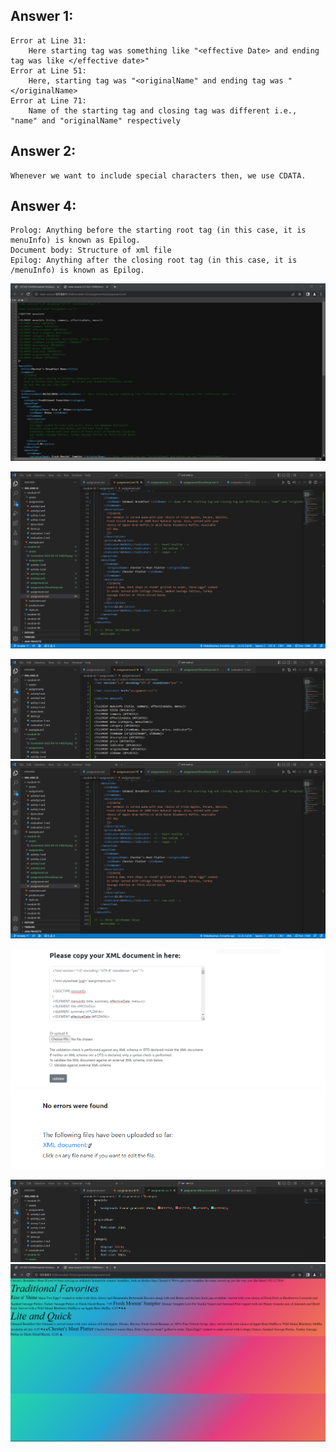 ## Answer 1:
    Error at Line 31:
        Here starting tag was something like "<effective Date> and ending tag was like </effective date>"
    Error at Line 51:
        Here, starting tag was "<originalName" and ending tag was "</originalName>
    Error at Line 71:
        Name of the starting tag and closing tag was different i.e., "name" and "originalName" respectively

## Answer 2:
    Whenever we want to include special characters then, we use CDATA.

## Answer 4:
    Prolog: Anything before the starting root tag (in this case, it is menuInfo) is known as Epilog.
    Document body: Structure of xml file
    Epilog: Anything after the closing root tag (in this case, it is /menuInfo) is known as Epilog.

![Ans 1](../assets/3.png)

![Ans 3](../assets/5.png)

![Ans 5](../assets/4.png)
![Ans 3](../assets/5.png)

![Ans 6](../assets/1.png)
![Ans 6](../assets/2.png)

![Ans 7](../assets/6.png)
![Ans 7](../assets/7.png)
